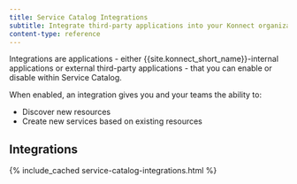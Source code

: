 ```yaml
---
title: Service Catalog Integrations
subtitle: Integrate third-party applications into your Konnect organization
content-type: reference
---
```


Integrations are applications - either {{site.konnect_short_name}}-internal applications or external 
third-party applications - that you can enable or disable within Service Catalog.

When enabled, an integration gives you and your teams the ability to:
* Discover new resources
* Create new services based on existing resources

## Integrations

{% include_cached service-catalog-integrations.html %}

